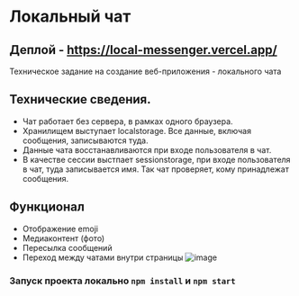 # Локальный чат 

## Деплой - https://local-messenger.vercel.app/
Техническое задание на создание веб-приложения - локального чата

## Технические сведения.
- Чат работает без сервера, в рамках одного браузера.
- Хранилищем выступает localstorage. Все данные, включая сообщения, записываются туда.
- Данные чата восстанавливаются при входе пользователя в чат.
- В качестве сессии выстпает sessionstorage, при входе пользователя в чат, туда записывается имя. Так чат проверяет, кому принадлежат сообщения.

## Функционал
- Отображение emoji
- Медиаконтент (фото)
- Пересылка сообщений
- Переход между чатами внутри страницы
![image](https://github.com/Simernope/local-messenger/assets/73115375/acb55a8d-4546-4d82-8ab4-6ab9c65274f2)





### Запуск проекта локально `npm install` и `npm start`

